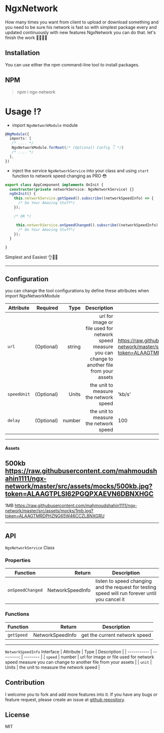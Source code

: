 <!-- [![npm version](https://badge.fury.io/js/ngx-popover.svg)](https://badge.fury.io/js/ngx-popover) -->

# NgxNetwork

How many times you want from client to upload or download something
and you need to be sure his network is fast so with simplest
package every and updated continuously
with new features NgxNetwork you can do that.
let's finish the work 👷‍♂️👷‍♀️

## Installation

You can use either the npm command-line tool to install packages.

## NPM

> npm i ngx-network

# Usage ⁉

- import `NgxNetworkModule` module

```typescript
@NgModule({
  imports: [
   /* .... */
   NgxNetworkModule.forRoot(/* (Optional) Config 👇 */)
   /* .... */
  ],
})
```

- inject the service  `NgxNetworkService` into your class and using `start` function to network speed changing as PRO 😳


```typescript
export class AppComponent implements OnInit {
  constructor(private networkService: NgxNetworkService) {}
  ngOnInit() {
    this.networkService.getSpeed().subscribe((networkSpeedInfo) => {
      /* Do Your Amazing Stuff*/
    });

    /* OR */

     this.networkService.onSpeedChanged().subscribe((networkSpeedInfo) => {
      /* Do Your Amazing Stuff*/
    });
  }

}
```
Simplest and Easiest 👌💖👏

--------------------------------------

## Configuration

you can change the tool configurations by define these attributes when import NgxNetworkModule

| Attribute   |   Required |   Type |                                                                                          Description | Default                            |
| ----------- | ---------: | -----: | ---------------------------------------------------------------------------------------------------: | ---------------------------------- |
| `url`       | (Optional) | string | url for image or file used for network speed measure you can change to another file from your assets | https://raw.githubusercontent.com/mahmoudshahin1111/ngx-network/master/src/assets/mocks/1mb.jpg?token=ALAAGTMRDPHZNG65W46CCZLBNXGRU |
| `speedUnit` | (Optional) |  Units |                                                                the unit to measure the network speed | 'kb/s'                             |
| `delay`     | (Optional) | number |                                                                the unit to measure the network speed | 100                                |

-----
#### Assets 

500kb
https://raw.githubusercontent.com/mahmoudshahin1111/ngx-network/master/src/assets/mocks/500kb.jpg?token=ALAAGTPLSI62PGQPXAEVN6DBNXHGC
-----
1MB
https://raw.githubusercontent.com/mahmoudshahin1111/ngx-network/master/src/assets/mocks/1mb.jpg?token=ALAAGTMRDPHZNG65W46CCZLBNXGRU



--------------------------------------
## API


`NgxNetworkService` Class

### Properties
| Function | Return | Description 
| ----------- | ---------: | -------- |
| `onSpeedChanged` | NetworkSpeedInfo | listen to speed changing and the request for testing speed will run forever until you cancel it  |
### Functions
| Function | Return | Description 
| ----------- | ---------: | -------- |
| `getSpeed` | NetworkSpeedInfo | get the current network speed |


--------------------------------------

`NetworkSpeedInfo` Interface
| Attribute | Type | Description |
| ----------- | ---------: | -------- |
| `speed` | number | url for image or file used for network speed measure you can change to another file from your assets |
| `unit` | Units | the unit to measure the network speed |

## Contribution

I welcome you to fork and add more features into it. If you have any bugs or feature request, please create an issue at [github repository](https://github.com/mahmoudshahin1111/ngx-network/issues).

## License

MIT
